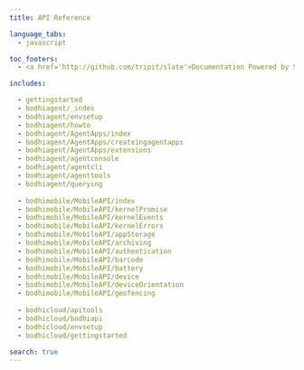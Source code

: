 ```yaml
---
title: API Reference

language_tabs:
  - javascript

toc_footers:
  - <a href='http://github.com/tripit/slate'>Documentation Powered by Slate</a>

includes:

  - gettingstarted
  - bodhiagent/_index
  - bodhiagent/envsetup
  - bodhiagent/howto
  - bodhiagent/AgentApps/index
  - bodhiagent/AgentApps/createingagentapps
  - bodhiagent/AgentApps/extensions
  - bodhiagent/agentconsole
  - bodhiagent/agentcli
  - bodhiagent/agenttools
  - bodhiagent/querying
  
  - bodhimobile/MobileAPI/index
  - bodhimobile/MobileAPI/kernelPromise
  - bodhimobile/MobileAPI/kernelEvents
  - bodhimobile/MobileAPI/kernelErrors
  - bodhimobile/MobileAPI/appStorage
  - bodhimobile/MobileAPI/archiving
  - bodhimobile/MobileAPI/authentication
  - bodhimobile/MobileAPI/barcode
  - bodhimobile/MobileAPI/battery
  - bodhimobile/MobileAPI/device
  - bodhimobile/MobileAPI/deviceOrientation
  - bodhimobile/MobileAPI/geofencing
  
  - bodhicloud/apitools
  - bodhicloud/bodhiapi
  - bodhicloud/envsetup
  - bodhicloud/gettingstarted

search: true
---
```

